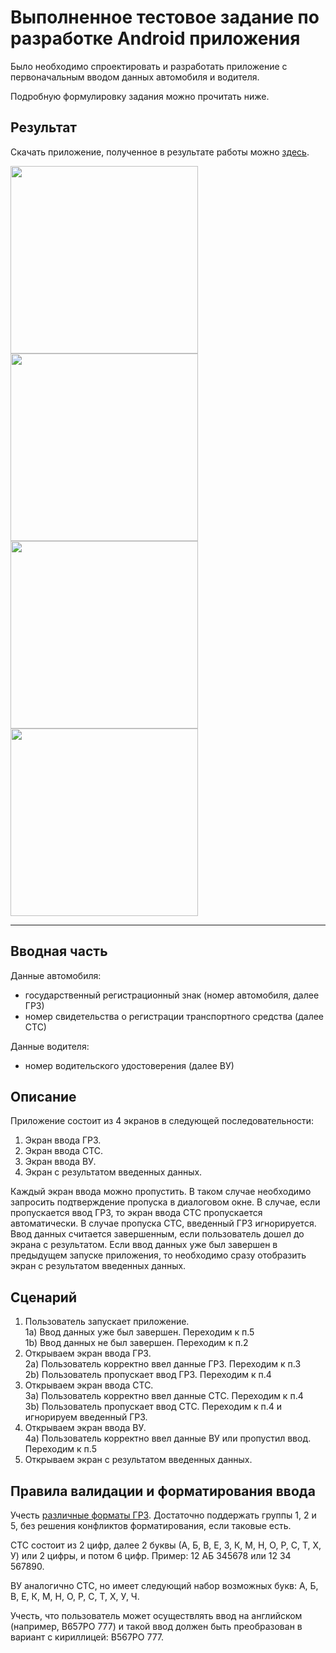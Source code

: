 # Выполненное тестовое задание по разработке Android приложения

Было необходимо спроектировать и разработать приложение с первоначальным вводом данных автомобиля и водителя.

Подробную формулировку задания можно прочитать ниже.

## Результат

Скачать приложение, полученное в результате работы можно <a href="https://github.com/Shaniser/DriverLogIn/blob/main/DriverLogIn.apk">здесь</a>.

<img src="https://user-images.githubusercontent.com/48556605/177638829-962494d1-4b04-49e6-a997-8fd0641741af.jpg" width="300dp">
<img src="https://user-images.githubusercontent.com/48556605/177638866-c6842bd6-4216-485e-ad1f-5fec786c5692.jpg" width="300dp">
<img src="https://user-images.githubusercontent.com/48556605/177638956-006fac49-2d80-4c73-b120-37f71ab5146c.jpg" width="300dp">
<img src="https://user-images.githubusercontent.com/48556605/177638968-66e2ef0c-e5eb-4811-b491-8be7af7ffe5d.jpg" width="300dp">


----------------------------------------


## Вводная часть

Данные автомобиля:
- государственный регистрационный знак (номер автомобиля, далее ГРЗ)
- номер свидетельства о регистрации транспортного средства (далее СТС)

Данные водителя:
- номер водительского удостоверения (далее ВУ)

## Описание

Приложение состоит из 4 экранов в следующей последовательности:
1. Экран ввода ГРЗ.
2. Экран ввода СТС.
3. Экран ввода ВУ.
4. Экран с результатом введенных данных.

Каждый экран ввода можно пропустить. В таком случае необходимо запросить подтверждение пропуска в диалоговом окне. В случае, если пропускается ввод ГРЗ, то экран ввода СТС пропускается автоматически. В случае пропуска СТС, введенный ГРЗ игнорируется. Ввод данных считается завершенным, если пользователь дошел до экрана с результатом. Если ввод данных уже был завершен в предыдущем запуске приложения, то необходимо сразу отобразить экран с результатом введенных данных.

## Сценарий

1. Пользователь запускает приложение.  
   1a) Ввод данных уже был завершен. Переходим к п.5  
   1b) Ввод данных не был завершен. Переходим к п.2
2. Открываем экран ввода ГРЗ.  
   2a) Пользователь корректно ввел данные ГРЗ. Переходим к п.3  
   2b) Пользователь пропускает ввод ГРЗ. Переходим к п.4
3. Открываем экран ввода СТС.  
   3a) Пользователь корректно ввел данные СТС. Переходим к п.4  
   3b) Пользователь пропускает ввод СТС. Переходим к п.4 и игнорируем введенный ГРЗ.
4. Открываем экран ввода ВУ.  
   4a) Пользователь корректно ввел данные ВУ или пропустил ввод. Переходим к п.5
5. Открываем экран с результатом введенных данных.

## Правила валидации и форматирования ввода

Учесть [различные форматы ГРЗ](https://ru.wikipedia.org/wiki/%D0%A0%D0%B5%D0%B3%D0%B8%D1%81%D1%82%D1%80%D0%B0%D1%86%D0%B8%D0%BE%D0%BD%D0%BD%D1%8B%D0%B5_%D0%B7%D0%BD%D0%B0%D0%BA%D0%B8_%D1%82%D1%80%D0%B0%D0%BD%D1%81%D0%BF%D0%BE%D1%80%D1%82%D0%BD%D1%8B%D1%85_%D1%81%D1%80%D0%B5%D0%B4%D1%81%D1%82%D0%B2_%D0%B2_%D0%A0%D0%BE%D1%81%D1%81%D0%B8%D0%B8). Достаточно поддержать группы 1, 2 и 5, без решения конфликтов форматирования, если таковые есть.

СТС состоит из 2 цифр, далее 2 буквы (А, Б, В, Е, З, К, М, Н, О, Р, С, Т, Х, У) или 2 цифры, и потом 6 цифр. Пример: 12 АБ 345678 или 12 34 567890.

ВУ аналогично СТС, но имеет следующий набор возможных букв: А, Б, В, Е, К, М, Н, О, Р, С, Т, Х, У, Ч.

Учесть, что пользователь может осуществлять ввод на английском (например, B657PO 777) и такой ввод должен быть преобразован в вариант с кириллицей: В567РО 777.

